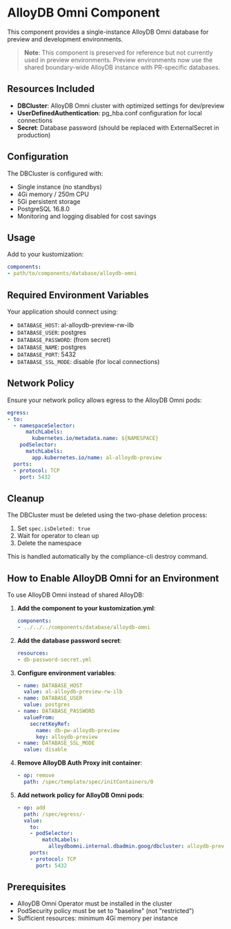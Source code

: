 # AlloyDB Omni Component

This component provides a single-instance AlloyDB Omni database for preview and development environments.

> **Note**: This component is preserved for reference but not currently used in preview environments. 
> Preview environments now use the shared boundary-wide AlloyDB instance with PR-specific databases.
## Resources Included

- **DBCluster**: AlloyDB Omni cluster with optimized settings for dev/preview
- **UserDefinedAuthentication**: pg_hba.conf configuration for local connections
- **Secret**: Database password (should be replaced with ExternalSecret in production)

## Configuration

The DBCluster is configured with:
- Single instance (no standbys)
- 4Gi memory / 250m CPU
- 5Gi persistent storage
- PostgreSQL 16.8.0
- Monitoring and logging disabled for cost savings

## Usage

Add to your kustomization:

```yaml
components:
- path/to/components/database/alloydb-omni
```

## Required Environment Variables

Your application should connect using:
- `DATABASE_HOST`: al-alloydb-preview-rw-ilb
- `DATABASE_USER`: postgres
- `DATABASE_PASSWORD`: (from secret)
- `DATABASE_NAME`: postgres
- `DATABASE_PORT`: 5432
- `DATABASE_SSL_MODE`: disable (for local connections)

## Network Policy

Ensure your network policy allows egress to the AlloyDB Omni pods:

```yaml
egress:
- to:
  - namespaceSelector:
      matchLabels:
        kubernetes.io/metadata.name: ${NAMESPACE}
    podSelector:
      matchLabels:
        app.kubernetes.io/name: al-alloydb-preview
  ports:
  - protocol: TCP
    port: 5432
```

## Cleanup

The DBCluster must be deleted using the two-phase deletion process:
1. Set `spec.isDeleted: true`
2. Wait for operator to clean up
3. Delete the namespace

This is handled automatically by the compliance-cli destroy command.

## How to Enable AlloyDB Omni for an Environment

To use AlloyDB Omni instead of shared AlloyDB:

1. **Add the component to your kustomization.yml**:
   ```yaml
   components:
   - ../../../components/database/alloydb-omni
   ```

2. **Add the database password secret**:
   ```yaml
   resources:
   - db-password-secret.yml
   ```

3. **Configure environment variables**:
   ```yaml
   - name: DATABASE_HOST
     value: al-alloydb-preview-rw-ilb
   - name: DATABASE_USER
     value: postgres
   - name: DATABASE_PASSWORD
     valueFrom:
       secretKeyRef:
         name: db-pw-alloydb-preview
         key: alloydb-preview
   - name: DATABASE_SSL_MODE
     value: disable
   ```

4. **Remove AlloyDB Auth Proxy init container**:
   ```yaml
   - op: remove
     path: /spec/template/spec/initContainers/0
   ```

5. **Add network policy for AlloyDB Omni pods**:
   ```yaml
   - op: add
     path: /spec/egress/-
     value:
       to:
       - podSelector:
           matchLabels:
             alloydbomni.internal.dbadmin.goog/dbcluster: alloydb-preview
       ports:
       - protocol: TCP
         port: 5432
   ```

## Prerequisites

- AlloyDB Omni Operator must be installed in the cluster
- PodSecurity policy must be set to "baseline" (not "restricted")
- Sufficient resources: minimum 4Gi memory per instance
